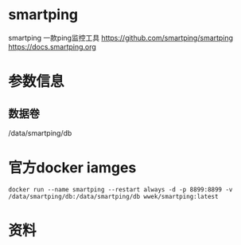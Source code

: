 # smartping
smartping 一款ping监控工具
https://github.com/smartping/smartping
https://docs.smartping.org

# 参数信息

## 数据卷

/data/smartping/db


# 官方docker iamges

```
docker run --name smartping --restart always -d -p 8899:8899 -v /data/smartping/db:/data/smartping/db wwek/smartping:latest
```

# 资料
